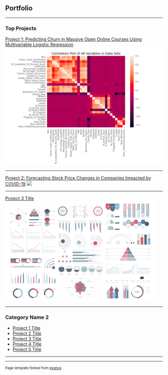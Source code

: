 ## Portfolio

---

### Top Projects

[Project 1: Predicting Churn in Massive Open Online Courses Using Multivariable Logistic Regression](/sample_page)
<img src="images/Screen Shot 2021-01-17 at 6.12.36 PM.png?raw=true"/>

---
[Project 2: Forecasting Stock Price Changes in Companies Impacted by COVID-19](/pdf/sample_presentation.pdf)
<img src="images/amzn_stock.jpg?raw=true"/>

---
[Project 3 Title](http://example.com/)
<img src="images/dummy_thumbnail.jpg?raw=true"/>

---

### Category Name 2

- [Project 1 Title](http://example.com/)
- [Project 2 Title](http://example.com/)
- [Project 3 Title](http://example.com/)
- [Project 4 Title](http://example.com/)
- [Project 5 Title](http://example.com/)

---




---
<p style="font-size:11px">Page template forked from <a href="https://github.com/evanca/quick-portfolio">evanca</a></p>
<!-- Remove above link if you don't want to attibute -->
